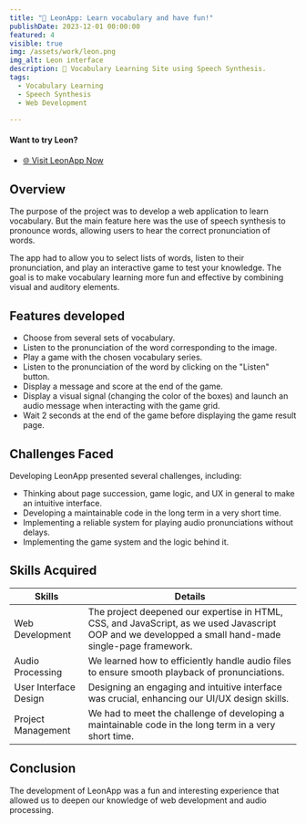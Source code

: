 ```yaml
---
title: "🏅 LeonApp: Learn vocabulary and have fun!"
publishDate: 2023-12-01 00:00:00
featured: 4
visible: true
img: /assets/work/leon.png
img_alt: Leon interface
description: 📢 Vocabulary Learning Site using Speech Synthesis. 
tags:
  - Vocabulary Learning
  - Speech Synthesis
  - Web Development

---
```


#### Want to try Leon?
- [🌐 Visit LeonApp Now](https://leon-app-vocab-voice-learning.vercel.app/)

## Overview
The purpose of the project was to develop a web application to learn vocabulary. But the main feature 
here was the use of speech synthesis to pronounce words, allowing users to hear the correct pronunciation of words.

The app had to allow you to select lists of words, listen to their pronunciation, and play an interactive game
to test your knowledge.
The goal is to make vocabulary learning more fun and effective by combining visual and auditory elements.

## Features developed
- Choose from several sets of vocabulary.
- Listen to the pronunciation of the word corresponding to the image.
- Play a game with the chosen vocabulary series.
- Listen to the pronunciation of the word by clicking on the "Listen" button.
- Display a message and score at the end of the game.
- Display a visual signal (changing the color of the boxes) and launch an audio message when interacting with the game grid.
- Wait 2 seconds at the end of the game before displaying the game result page.

## Challenges Faced
Developing LeonApp presented several challenges, including:
- Thinking about page succession, game logic, and UX in general to make an intuitive interface.
- Developing a maintainable code in the long term in a very short time.
- Implementing a reliable system for playing audio pronunciations without delays.
- Implementing the game system and the logic behind it.

## Skills Acquired

| Skills                       | Details                                                                                                                                               |
|------------------------------|-------------------------------------------------------------------------------------------------------------------------------------------------------|
| Web Development              | The project deepened our expertise in HTML, CSS, and JavaScript, as we used Javascript OOP and we developped a small hand-made single-page framework. |
| Audio Processing             | We learned how to efficiently handle audio files to ensure smooth playback of pronunciations.                                                         |
| User Interface Design        | Designing an engaging and intuitive interface was crucial, enhancing our UI/UX design skills.                                                         |
| Project Management           | We had to meet the challenge of developing a maintainable code in the long term in a very short time.                                                 |


## Conclusion
The development of LeonApp was a fun and interesting experience that allowed us to deepen our knowledge of web development and audio processing.

[//]: # (We are proud of the final result and hope that users will enjoy using LeonApp to improve their vocabulary skills.)

